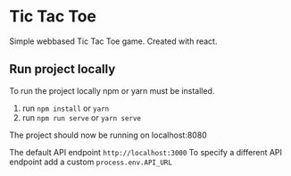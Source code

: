 # Tic Tac Toe

Simple webbased Tic Tac Toe game. Created with react.

## Run project locally

To run the project locally npm or yarn must be installed.

1. run `npm install` or `yarn`
2. run `npm run serve` or `yarn serve`

The project should now be running on localhost:8080

The default API endpoint `http://localhost:3000`
To specify a different API endpoint add a custom `process.env.API_URL`



